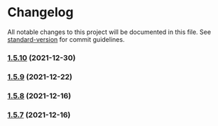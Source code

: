 # Changelog

All notable changes to this project will be documented in this file. See [standard-version](https://github.com/conventional-changelog/standard-version) for commit guidelines.

### [1.5.10](https://github.com/marcelrsoub/react-pic-gallery/compare/v1.5.9...v1.5.10) (2021-12-30)

### [1.5.9](https://github.com/marcelrsoub/react-pic-gallery/compare/v1.5.8...v1.5.9) (2021-12-22)

### [1.5.8](https://github.com/marcelrsoub/react-pic-gallery/compare/v1.5.7...v1.5.8) (2021-12-16)

### [1.5.7](https://github.com/marcelrsoub/react-pic-gallery/compare/v1.3.9...v1.5.7) (2021-12-16)
